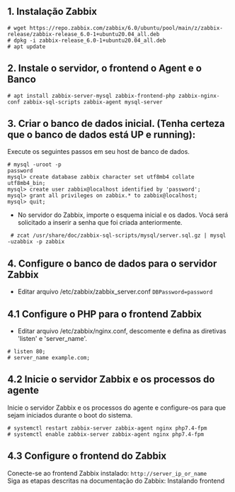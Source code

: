 ## 1. Instalação Zabbix  
```
# wget https://repo.zabbix.com/zabbix/6.0/ubuntu/pool/main/z/zabbix-release/zabbix-release_6.0-1+ubuntu20.04_all.deb
# dpkg -i zabbix-release_6.0-1+ubuntu20.04_all.deb
# apt update
```
## 2. Instale o servidor, o frontend o Agent e o Banco  
```
# apt install zabbix-server-mysql zabbix-frontend-php zabbix-nginx-conf zabbix-sql-scripts zabbix-agent mysql-server
```
## 3. Criar o banco de dados inicial. (Tenha certeza que o banco de dados está UP e running):  
Execute os seguintes passos em seu host de banco de dados.
```
# mysql -uroot -p
password
mysql> create database zabbix character set utf8mb4 collate utf8mb4_bin;
mysql> create user zabbix@localhost identified by 'password';
mysql> grant all privileges on zabbix.* to zabbix@localhost;
mysql> quit;
```
- No servidor do Zabbix, importe o esquema inicial e os dados. Vocá será solicitado a inserir a senha que foi criada anteriormente.

` # zcat /usr/share/doc/zabbix-sql-scripts/mysql/server.sql.gz | mysql -uzabbix -p zabbix` 
## 4. Configure o banco de dados para o servidor Zabbix  
- Editar arquivo /etc/zabbix/zabbix_server.conf
`DBPassword=password`  

## 4.1 Configure o PHP para o frontend Zabbix  
- Editar arquivo /etc/zabbix/nginx.conf, descomente e defina as diretivas 'listen' e 'server_name'.
```
# listen 80;
# server_name example.com;
```
## 4.2 Inicie o servidor Zabbix e os processos do agente
Inicie o servidor Zabbix e os processos do agente e configure-os para que sejam iniciados durante o boot do sistema.
```
# systemctl restart zabbix-server zabbix-agent nginx php7.4-fpm
# systemctl enable zabbix-server zabbix-agent nginx php7.4-fpm
```
## 4.3 Configure o frontend do Zabbix
Conecte-se ao frontend Zabbix instalado: `http://server_ip_or_name`  
Siga as etapas descritas na documentação do Zabbix: Instalando frontend




